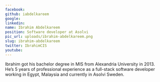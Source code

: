 ```yaml
---
facebook: 
github: iabdelkareem
google: 
linkedin: 
name: Ibrahim Abdelkareem
position: Software developer at Asolvi
pic_url: uploads/ibrahim-abdelkareem.png
slug: ibrahim-abdelkareem
twitter: IbrahimCIS
youtube: 
---
```

<p>Ibrahim got his bachelor degree in MIS from Alexandria University in 2013. He&rsquo;s 5 years of professional experience as a full-stack software developer working in Egypt, Malaysia and currently in Asolvi Sweden.</p>
